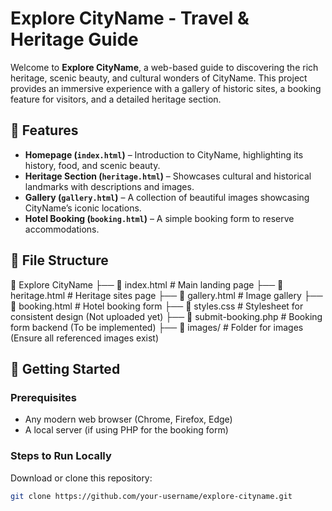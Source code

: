 # Explore CityName - Travel & Heritage Guide

Welcome to **Explore CityName**, a web-based guide to discovering the rich heritage, scenic beauty, and cultural wonders of CityName. This project provides an immersive experience with a gallery of historic sites, a booking feature for visitors, and a detailed heritage section.

## 📌 Features

- **Homepage (`index.html`)** – Introduction to CityName, highlighting its history, food, and scenic beauty.
- **Heritage Section (`heritage.html`)** – Showcases cultural and historical landmarks with descriptions and images.
- **Gallery (`gallery.html`)** – A collection of beautiful images showcasing CityName’s iconic locations.
- **Hotel Booking (`booking.html`)** – A simple booking form to reserve accommodations.

## 📂 File Structure

📁 Explore CityName ├── 📄 index.html # Main landing page ├── 📄 heritage.html # Heritage sites page ├── 📄 gallery.html # Image gallery ├── 📄 booking.html # Hotel booking form ├── 📄 styles.css # Stylesheet for consistent design (Not uploaded yet) ├── 📄 submit-booking.php # Booking form backend (To be implemented) ├── 📁 images/ # Folder for images (Ensure all referenced images exist)


## 🚀 Getting Started

### Prerequisites
- Any modern web browser (Chrome, Firefox, Edge)
- A local server (if using PHP for the booking form)

### Steps to Run Locally
Download or clone this repository:
   ```sh
   git clone https://github.com/your-username/explore-cityname.git
